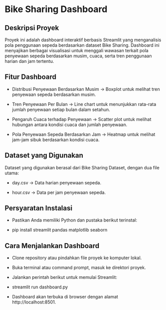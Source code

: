 # Bike Sharing Dashboard

## Deskripsi Proyek

Proyek ini adalah dashboard interaktif berbasis Streamlit yang menganalisis pola penggunaan sepeda berdasarkan dataset Bike Sharing. Dashboard ini menyajikan berbagai visualisasi untuk menggali wawasan terkait pola penyewaan sepeda berdasarkan musim, cuaca, serta tren penggunaan harian dan jam tertentu.

## Fitur Dashboard

- Distribusi Penyewaan Berdasarkan Musim → Boxplot untuk melihat tren penyewaan sepeda berdasarkan musim.

- Tren Penyewaan Per Bulan → Line chart untuk menunjukkan rata-rata jumlah penyewaan setiap bulan dalam setahun.

- Pengaruh Cuaca terhadap Penyewaan → Scatter plot untuk melihat hubungan antara kondisi cuaca dan jumlah penyewaan.

- Pola Penyewaan Sepeda Berdasarkan Jam → Heatmap untuk melihat jam-jam sibuk berdasarkan kondisi cuaca.

## Dataset yang Digunakan

Dataset yang digunakan berasal dari Bike Sharing Dataset, dengan dua file utama:

- day.csv → Data harian penyewaan sepeda.

- hour.csv → Data per jam penyewaan sepeda.

## Persyaratan Instalasi

- Pastikan Anda memiliki Python dan pustaka berikut terinstal:

- pip install streamlit pandas matplotlib seaborn

## Cara Menjalankan Dashboard

- Clone repository atau pindahkan file proyek ke komputer lokal.

- Buka terminal atau command prompt, masuk ke direktori proyek.

- Jalankan perintah berikut untuk memulai Streamlit:

- streamlit run dashboard.py

- Dashboard akan terbuka di browser dengan alamat http://localhost:8501.
